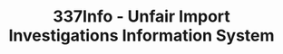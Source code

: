 ---
layout: default
bigquery: https://console.cloud.google.com/bigquery?p=patents-public-data&d=usitc_investigations&page=dataset&project=sheets-management-319211
citation: US International Trade Commission 337Info Unfair Import Investigations Information
  System
contributors: US International Trade Comission
cost: None
description: US International Trade Commission 337Info Unfair Import Investigations
  Information System contains data on investigations done under Section 337. Section
  337 declares the infringement of certain statutory intellectual property rights
  and other forms of unfair competition in import trade to be unlawful practices.
  Most Section 337 investigations involve allegations of patent or registered trademark
  infringement.
documentation: FAQ and tutorial available on the site
last_edit: 04/06/2022, 18:50:13
location: https://pubapps2.usitc.gov/337external/
maintained_by: US International Trade Comission
schema_fields:
- finalIdOnViolationDue
- dateOfPublicationFrNotice
- gcAttorney
- scheduledEndDateEvidHear
- currentStatus
- title
- endDateMarkmanHearing
- internalRemand
- investigationTermDate
- markmanHearing
- teoIdDueDate
- finalDetViolation
- aljAssigned
- invUnfairAct
- complainant
- cafcAppeals
- dateCreated
- dateComplaintFiled
- lastUpdated
- id
- startDateMarkmanHearing
- actualEndDateEvidHear
- currentActiveALJ
- ouiiAttorney
- scheduledStartDateEvidHear
- finalDetNoViolation
- copyrightNumbers
- investigationNo
- patentNumber
- trademarkNumbers
- publication_number
- teoProceedingInvolved
- targetDate
- teoIdIssueDate
- actualStartDateEvidHear
- htsNumbers
- ouiiParticipation
- docketNo
- issueDateOtherNonFinal
- teoReliefGranted
- patentNumbers
- finalIdOnViolationIssue
- investigationType
- respondent
shortname: unfair_import_investigations
tags:
- import
- legal
- trade
timeframe: 2008-2021 (prior to 2008 downloadable as a JSON file)
title: 337Info - Unfair Import Investigations Information System
uuid: 2721f5ec-e599-4890-9265-9706719fc71e
---